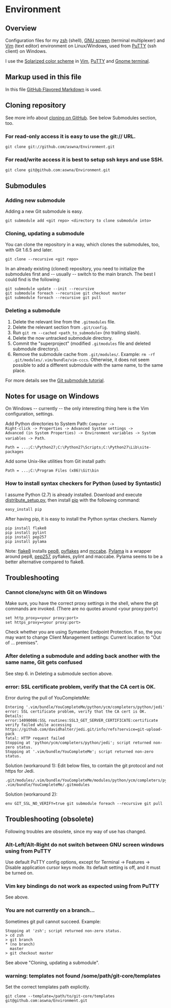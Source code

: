 # Environment #
## Overview ##
Configuration files for my [zsh][1] (shell), [GNU screen][2] (terminal multiplexer) and
[Vim][3] (text editor) environment on Linux/Windows, used from [PuTTY][4] (ssh client) on Windows.

I use the [Solarized color scheme][5] in [Vim][6], [PuTTY][7] and [Gnome terminal][8].

## Markup used in this file ##
In this file [GitHub Flavored Markdown][9] is used.

## Cloning repository ##
See more info about [cloning on GitHub][10]. See below Submodules section, too.

### For read-only access it is easy to use the git:// URL. ###
    git clone git://github.com/aswna/Environment.git

### For read/write access it is best to setup ssh keys and use SSH. ###
    git clone git@github.com:aswna/Environment.git

## Submodules ##
### Adding new submodule ###
Adding a new Git submodule is easy.

    git submodule add <git repo> <directory to clone submodule into>

### Cloning, updating a submodule ###
You can clone the repository in a way, which clones the submodules, too, with Git 1.6.5 and later.

    git clone --recursive <git repo>

In an already existing (cloned) repository, you need to initialize the submodules first and -- usually -- switch to the main branch. The best I could find is the following:

    git submodule update --init --recursive
    git submodule foreach --recursive git checkout master
    git submodule foreach --recursive git pull

### Deleting a submodule ###
1. Delete the relevant line from the <code>.gitmodules</code> file.
2. Delete the relevant section from <code>.git/config</code>.
3. Run <code>git rm --cached &lt;path_to_submodule&gt;</code> (no trailing slash).
4. Delete the now untracked submodule directory.
5. Commit the "superproject" (modified <code>.gitmodules</code> file and deleted submodule directory).
6. Remove the submodule cache from <code>.git/modules/</code>. Example:
   <code>rm -rf .git/modules/.vim/bundle/vim-cccs</code>. Otherwise, it does not seem possible to add a
   different submodule with the same name, to the same place.

For more details see the [Git submodule tutorial][11].

## Notes for usage on Windows ##
On Windows -- currently -- the only interesting thing here is the Vim configuration, settings.

Add Python directories to System Path: <code>Computer -> Right-click -> Properties -> Advanced System
settings -> Advanced (in System Properties) -> Environment variables -> System variables -> Path</code>.

    Path = ...;C:\Python27;C:\Python27\Scripts;C:\Python27\Lib\site-packages

Add some Unix-like utilities from Git install path:

    Path = ...;C:\Program Files (x86)\Git\bin

### How to install syntax checkers for Python (used by Syntastic) ###
I assume Python (2.7) is already installed. Download and execute [distribute_setup.py][12],
then install [pip][13] with the following command:

    easy_install pip

After having pip, it is easy to install the Python syntax checkers. Namely

    pip install flake8
    pip install pylint
    pip install pep257
    pip install pylama

Note: [flake8][14] installs [pep8][15], [pyflakes][16] and [mccabe][17]. [Pylama][18] is a wrapper
around pep8, [pep257][19], pyflakes, pylint and maccabe. Pylama seems to be a better alternative
compared to flake8.

## Troubleshooting ##
### Cannot clone/sync with Git on Windows ###
Make sure, you have the correct proxy settings in the shell, where the git commands are invoked.
(There are no quotes around &lt;your proxy:port&gt;)

    set http_proxy=<your proxy:port>
    set https_proxy=<your proxy:port>

Check whether you are using Symantec Endpoint Protection. If so, the you may want to change
Client Management settings: Current location to "Out of ... premises".

### After deleting a submodule and adding back another with the same name, Git gets confused ###
See step 6. in Deleting a submodule section above.

### error: SSL certificate problem, verify that the CA cert is OK. ###
Error during the pull of YouCompleteMe:

    Entering '.vim/bundle/YouCompleteMe/python/ycm/completers/python/jedi'
    error: SSL certificate problem, verify that the CA cert is OK. Details:
    error:14090086:SSL routines:SSL3_GET_SERVER_CERTIFICATE:certificate verify failed while accessing https://github.com/davidhalter/jedi.git/info/refs?service=git-upload-pack
    fatal: HTTP request failed
    Stopping at 'python/ycm/completers/python/jedi'; script returned non-zero status.
    Stopping at '.vim/bundle/YouCompleteMe'; script returned non-zero status.

Solution (workaround 1): Edit below files, to contain the git protocol and not https for Jedi.

    .git/modules/.vim/bundle/YouCompleteMe/modules/python/ycm/completers/python/jedi/config
    .vim/bundle/YouCompleteMe/.gitmodules

Solution (workaround 2):

    env GIT_SSL_NO_VERIFY=true git submodule foreach --recursive git pull

## Troubleshooting (obsolete) ##
Following troubles are obsolete, since my way of use has changed.

### Alt-Left/Alt-Right do not switch between GNU screen windows using from PuTTY ###
Use default PuTTY config options, except for Terminal -> Features -> Disable application cursor keys mode.
Its default setting is off, and it must be turned on.

### Vim key bindings do not work as expected using from PuTTY ###
See above.

### You are not currently on a branch... ###
Sometimes git pull cannot succeed. Example:

    Stopping at 'zsh'; script returned non-zero status.
    > cd zsh
    > git branch
    * (no branch)
      master
    > git checkout master
See above "Cloning, updating a submodule".

### warning: templates not found /some/path/git-core/templates ###
Set the correct templates path explicitly.

    git clone --template=/path/to/git-core/templates git@github.com:aswna/Environment.git

[1]: http://www.zsh.org/ "zsh"
[2]: http://www.gnu.org/software/screen/ "GNU screen"
[3]: http://www.vim.org/ "Vim"
[4]: http://www.chiark.greenend.org.uk/~sgtatham/putty/ "PuTTY"
[5]: http://ethanschoonover.com/solarized "Solarized"
[6]: https://github.com/altercation/vim-colors-solarized "Vim colors solarized"
[7]: https://github.com/brantb/solarized/tree/master/putty-colors-solarized "PuTTY colors solarized"
[8]: https://github.com/sigurdga/gnome-terminal-colors-solarized "Gnome terminal colors solarized"
[9]: http://github.github.com/github-flavored-markdown/ "GFM"
[10]: https://help.github.com/articles/which-remote-url-should-i-use "Which remote URL should I use?"
[11]: https://git.wiki.kernel.org/index.php/GitSubmoduleTutorial "Git submodule tutorial"
[12]: http://python-distribute.org/distribute_setup.py "distribute_setup.py"
[13]: https://pypi.python.org/pypi/pip "pip"
[14]: https://pypi.python.org/pypi/flake8 "flake8"
[15]: https://pypi.python.org/pypi/pep8 "pep8"
[16]: https://pypi.python.org/pypi/pyflakes "pyflakes"
[17]: https://pypi.python.org/pypi/mccabe "mccabe"
[18]: https://pypi.python.org/pypi/pylama "pylama"
[19]: https://pypi.python.org/pypi/pep257 "pep257"
